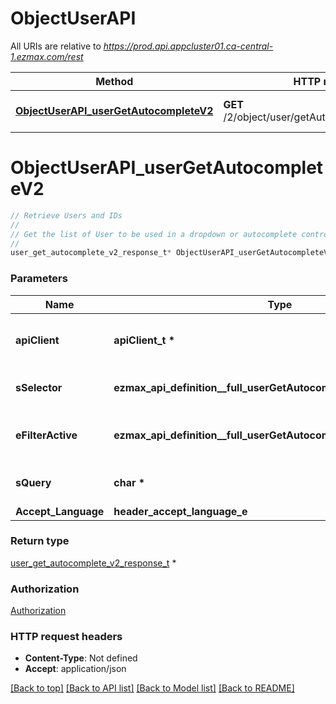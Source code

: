 # ObjectUserAPI

All URIs are relative to *https://prod.api.appcluster01.ca-central-1.ezmax.com/rest*

Method | HTTP request | Description
------------- | ------------- | -------------
[**ObjectUserAPI_userGetAutocompleteV2**](ObjectUserAPI.md#ObjectUserAPI_userGetAutocompleteV2) | **GET** /2/object/user/getAutocomplete/{sSelector} | Retrieve Users and IDs


# **ObjectUserAPI_userGetAutocompleteV2**
```c
// Retrieve Users and IDs
//
// Get the list of User to be used in a dropdown or autocomplete control.
//
user_get_autocomplete_v2_response_t* ObjectUserAPI_userGetAutocompleteV2(apiClient_t *apiClient, ezmax_api_definition__full_userGetAutocompleteV2_sSelector_e sSelector, ezmax_api_definition__full_userGetAutocompleteV2_eFilterActive_e eFilterActive, char * sQuery, header_accept_language_e Accept_Language);
```

### Parameters
Name | Type | Description  | Notes
------------- | ------------- | ------------- | -------------
**apiClient** | **apiClient_t \*** | context containing the client configuration |
**sSelector** | **ezmax_api_definition__full_userGetAutocompleteV2_sSelector_e** | The type of Users to return | 
**eFilterActive** | **ezmax_api_definition__full_userGetAutocompleteV2_eFilterActive_e** | Specify which results we want to display. | [optional] [default to &#39;Active&#39;]
**sQuery** | **char \*** | Allow to filter the returned results | [optional] 
**Accept_Language** | **header_accept_language_e** |  | [optional] 

### Return type

[user_get_autocomplete_v2_response_t](user_get_autocomplete_v2_response.md) *


### Authorization

[Authorization](../README.md#Authorization)

### HTTP request headers

 - **Content-Type**: Not defined
 - **Accept**: application/json

[[Back to top]](#) [[Back to API list]](../README.md#documentation-for-api-endpoints) [[Back to Model list]](../README.md#documentation-for-models) [[Back to README]](../README.md)

